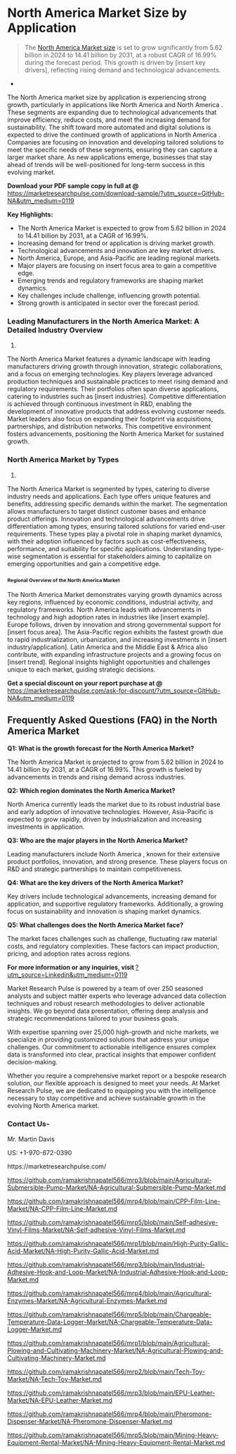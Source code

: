 <h1>North America  Market&nbsp;Size by Application</h1><blockquote><p>The <a href="https://marketresearchpulse.com/download-sample/?utm_source=GitHub-NA&amp;utm_medium=0119">North America  Market size</a> is set to grow significantly from 5.62 billion in 2024 to 14.41 billion by 2031, at a robust CAGR of 16.99% during the forecast period. This growth is driven by [insert key drivers], reflecting rising demand and technological advancements.</p></blockquote><ul><li></li></ul><p>The North America  market size by application is experiencing strong growth, particularly in applications like North America  and North America . These segments are expanding due to technological advancements that improve efficiency, reduce costs, and meet the increasing demand for sustainability. The shift toward more automated and digital solutions is expected to drive the continued growth of applications in North America . Companies are focusing on innovation and developing tailored solutions to meet the specific needs of these segments, ensuring they can capture a larger market share. As new applications emerge, businesses that stay ahead of trends will be well-positioned for long-term success in this evolving market.</p><p><strong>Download your PDF sample copy in full at @ </strong><a href="https://marketresearchpulse.com/download-sample/?utm_source=GitHub-NA&amp;utm_medium=0119">https://marketresearchpulse.com/download-sample/?utm_source=GitHub-NA&amp;utm_medium=0119</a></p><p><strong>Key Highlights: </strong></p><ul><li>The North America  Market is expected to grow from 5.62 billion in 2024 to 14.41 billion by 2031, at a CAGR of 16.99%.</li><li>Increasing demand for trend or application is driving market growth.</li><li>Technological advancements and innovation are key market drivers.</li><li>North America, Europe, and Asia-Pacific are leading regional markets.</li><li>Major players are focusing on insert focus area to gain a competitive edge.</li><li>Emerging trends and regulatory frameworks are shaping market dynamics.</li><li>Key challenges include challenge, influencing growth potential.</li><li>Strong growth is anticipated in sector over the forecast period.</li></ul><h3>Leading Manufacturers in the North America  Market: A Detailed Industry Overview</h3><ol><li></li></ol><div class="flex max-w-full flex-col flex-grow"><div class="min-h-8 text-message flex w-full flex-col items-end gap-2 whitespace-normal break-words [.text-message+&amp;]:mt-5" dir="auto" data-message-author-role="assistant" data-message-id="fd8432e4-4910-450d-b182-61b7bfb0a01f" data-message-model-slug="gpt-4o"><div class="flex w-full flex-col gap-1 empty:hidden first:pt-[3px]"><div class="markdown prose w-full break-words dark:prose-invert light"><p>The North America  Market features a dynamic landscape with leading manufacturers driving growth through innovation, strategic collaborations, and a focus on emerging technologies. Key players leverage advanced production techniques and sustainable practices to meet rising demand and regulatory requirements. Their portfolios often span diverse applications, catering to industries such as [insert industries]. Competitive differentiation is achieved through continuous investment in R&amp;D, enabling the development of innovative products that address evolving customer needs. Market leaders also focus on expanding their footprint via acquisitions, partnerships, and distribution networks. This competitive environment fosters advancements, positioning the North America  Market for sustained growth.</p></div></div></div></div><h3>North America  Market by Types</h3><ol><li></li></ol><div class="flex max-w-full flex-col flex-grow"><div class="min-h-8 text-message flex w-full flex-col items-end gap-2 whitespace-normal break-words [.text-message+&amp;]:mt-5" dir="auto" data-message-author-role="assistant" data-message-id="084470be-0bb7-4664-bddf-5156b4f41249" data-message-model-slug="gpt-4o-mini"><div class="flex w-full flex-col gap-1 empty:hidden first:pt-[3px]"><div class="markdown prose w-full break-words dark:prose-invert light"><p>The North America  Market is segmented by types, catering to diverse industry needs and applications. Each type offers unique features and benefits, addressing specific demands within the market. The segmentation allows manufacturers to target distinct customer bases and enhance product offerings. Innovation and technological advancements drive differentiation among types, ensuring tailored solutions for varied end-user requirements. These types play a pivotal role in shaping market dynamics, with their adoption influenced by factors such as cost-effectiveness, performance, and suitability for specific applications. Understanding type-wise segmentation is essential for stakeholders aiming to capitalize on emerging opportunities and gain a competitive edge.</p></div></div></div></div><h3><span style="font-size: 11px;">Regional Overview of the North America  Market</span></h3><div class="flex max-w-full flex-col flex-grow"><div class="min-h-8 text-message flex w-full flex-col items-end gap-2 whitespace-normal break-words [.text-message+&amp;]:mt-5" dir="auto" data-message-author-role="assistant" data-message-id="e9038762-ce64-4e30-91c9-9bd413514231" data-message-model-slug="gpt-4o-mini"><div class="flex w-full flex-col gap-1 empty:hidden first:pt-[3px]"><div class="markdown prose w-full break-words dark:prose-invert light"><p>The North America  Market demonstrates varying growth dynamics across key regions, influenced by economic conditions, industrial activity, and regulatory frameworks. North America leads with advancements in technology and high adoption rates in industries like [insert example]. Europe follows, driven by innovation and strong governmental support for [insert focus area]. The Asia-Pacific region exhibits the fastest growth due to rapid industrialization, urbanization, and increasing investments in [insert industry/application]. Latin America and the Middle East &amp; Africa also contribute, with expanding infrastructure projects and a growing focus on [insert trend]. Regional insights highlight opportunities and challenges unique to each market, guiding strategic decisions.</p></div></div></div></div><p><strong>Get a special discount on your report purchase at @ </strong><a href="https://marketresearchpulse.com/ask-for-discount/?utm_source=GitHub-NA&amp;utm_medium=0119">https://marketresearchpulse.com/ask-for-discount/?utm_source=GitHub-NA&amp;utm_medium=0119</a></p><h2>Frequently Asked Questions (FAQ) in the North America  Market</h2><p><strong>Q1: What is the growth forecast for the North America  Market?</strong></p><p>The North America  Market is projected to grow from 5.62 billion in 2024 to 14.41 billion by 2031, at a CAGR of 16.99%. This growth is fueled by advancements in trends and rising demand across industries.</p><p><strong>Q2: Which region dominates the North America  Market?</strong></p><p>North America currently leads the market due to its robust industrial base and early adoption of innovative technologies. However, Asia-Pacific is expected to grow rapidly, driven by industrialization and increasing investments in application.</p><p><strong>Q3: Who are the major players in the North America  Market?</strong></p><p>Leading manufacturers include North America , known for their extensive product portfolios, innovation, and strong presence. These players focus on R&amp;D and strategic partnerships to maintain competitiveness.</p><p><strong>Q4: What are the key drivers of the North America  Market?</strong></p><p>Key drivers include technological advancements, increasing demand for application, and supportive regulatory frameworks. Additionally, a growing focus on sustainability and innovation is shaping market dynamics.</p><p><strong>Q5: What challenges does the North America  Market face?</strong></p><p>The market faces challenges such as challenge, fluctuating raw material costs, and regulatory complexities. These factors can impact production, pricing, and adoption rates across regions.</p><p><strong>For more information or any inquiries, visit&nbsp;</strong><a href="?utm_source=Linkedin&utm_medium=0119">?utm_source=Linkedin&utm_medium=0119</a></p><p>Market Research Pulse is powered by a team of over 250 seasoned analysts and subject matter experts who leverage advanced data collection techniques and robust research methodologies to deliver actionable insights. We go beyond data presentation, offering deep analysis and strategic recommendations tailored to your business goals.</p><p>With expertise spanning over 25,000 high-growth and niche markets, we specialize in providing customized solutions that address your unique challenges. Our commitment to actionable intelligence ensures complex data is transformed into clear, practical insights that empower confident decision-making.</p><p>Whether you require a comprehensive market report or a bespoke research solution, our flexible approach is designed to meet your needs. At Market Research Pulse, we are dedicated to equipping you with the intelligence necessary to stay competitive and achieve sustainable growth in the evolving North America  market.</p><h3><strong>Contact Us-</strong></h3><p>Mr. Martin Davis</p><p>US: +1-970-672-0390</p><p>https://marketresearchpulse.com/</p><p><a href="https://github.com/ramakrishnapatel566/mrp3/blob/main/Agricultural-Submersible-Pump-Market/NA-Agricultural-Submersible-Pump-Market.md">https://github.com/ramakrishnapatel566/mrp3/blob/main/Agricultural-Submersible-Pump-Market/NA-Agricultural-Submersible-Pump-Market.md</a></p><p><a href="https://github.com/ramakrishnapatel566/mrp4/blob/main/CPP-Film-Line-Market/NA-CPP-Film-Line-Market.md">https://github.com/ramakrishnapatel566/mrp4/blob/main/CPP-Film-Line-Market/NA-CPP-Film-Line-Market.md</a></p><p><a href="https://github.com/ramakrishnapatel566/mrp5/blob/main/Self-adhesive-Vinyl-Films-Market/NA-Self-adhesive-Vinyl-Films-Market.md">https://github.com/ramakrishnapatel566/mrp5/blob/main/Self-adhesive-Vinyl-Films-Market/NA-Self-adhesive-Vinyl-Films-Market.md</a></p><p><a href="https://github.com/ramakrishnapatel566/mrp1/blob/main/High-Purity-Gallic-Acid-Market/NA-High-Purity-Gallic-Acid-Market.md">https://github.com/ramakrishnapatel566/mrp1/blob/main/High-Purity-Gallic-Acid-Market/NA-High-Purity-Gallic-Acid-Market.md</a></p><p><a href="https://github.com/ramakrishnapatel566/mrp3/blob/main/Industrial-Adhesive-Hook-and-Loop-Market/NA-Industrial-Adhesive-Hook-and-Loop-Market.md">https://github.com/ramakrishnapatel566/mrp3/blob/main/Industrial-Adhesive-Hook-and-Loop-Market/NA-Industrial-Adhesive-Hook-and-Loop-Market.md</a></p><p><a href="https://github.com/ramakrishnapatel566/mrp4/blob/main/Agricultural-Enzymes-Market/NA-Agricultural-Enzymes-Market.md">https://github.com/ramakrishnapatel566/mrp4/blob/main/Agricultural-Enzymes-Market/NA-Agricultural-Enzymes-Market.md</a></p><p><a href="https://github.com/ramakrishnapatel566/mrp5/blob/main/Chargeable-Temperature-Data-Logger-Market/NA-Chargeable-Temperature-Data-Logger-Market.md">https://github.com/ramakrishnapatel566/mrp5/blob/main/Chargeable-Temperature-Data-Logger-Market/NA-Chargeable-Temperature-Data-Logger-Market.md</a></p><p><a href="https://github.com/ramakrishnapatel566/mrp1/blob/main/Agricultural-Plowing-and-Cultivating-Machinery-Market/NA-Agricultural-Plowing-and-Cultivating-Machinery-Market.md">https://github.com/ramakrishnapatel566/mrp1/blob/main/Agricultural-Plowing-and-Cultivating-Machinery-Market/NA-Agricultural-Plowing-and-Cultivating-Machinery-Market.md</a></p><p><a href="https://github.com/ramakrishnapatel566/mrp2/blob/main/Tech-Toy-Market/NA-Tech-Toy-Market.md">https://github.com/ramakrishnapatel566/mrp2/blob/main/Tech-Toy-Market/NA-Tech-Toy-Market.md</a></p><p><a href="https://github.com/ramakrishnapatel566/mrp3/blob/main/EPU-Leather-Market/NA-EPU-Leather-Market.md">https://github.com/ramakrishnapatel566/mrp3/blob/main/EPU-Leather-Market/NA-EPU-Leather-Market.md</a></p><p><a href="https://github.com/ramakrishnapatel566/mrp4/blob/main/Pheromone-Dispenser-Market/NA-Pheromone-Dispenser-Market.md">https://github.com/ramakrishnapatel566/mrp4/blob/main/Pheromone-Dispenser-Market/NA-Pheromone-Dispenser-Market.md</a></p><p><a href="https://github.com/ramakrishnapatel566/mrp5/blob/main/Mining-Heavy-Equipment-Rental-Market/NA-Mining-Heavy-Equipment-Rental-Market.md">https://github.com/ramakrishnapatel566/mrp5/blob/main/Mining-Heavy-Equipment-Rental-Market/NA-Mining-Heavy-Equipment-Rental-Market.md</a></p>
